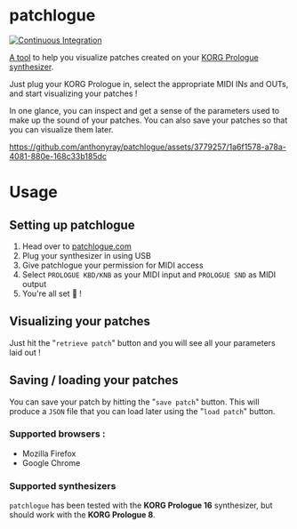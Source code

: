 # patchlogue
[![Continuous Integration](https://github.com/anthonyray/patchlogue/actions/workflows/rust.yml/badge.svg?branch=main)](https://github.com/anthonyray/patchlogue/actions/workflows/rust.yml)

[A tool](https://www.patchlogue.com) to help you visualize patches created on your [KORG Prologue synthesizer](https://www.korg.com/products/synthesizers/prologue/).

Just plug your KORG Prologue in, select the appropriate MIDI INs and OUTs, and start visualizing your patches !

In one glance, you can inspect and get a sense of the parameters used to make up the sound of your patches. You can also save your patches so that you can visualize them later.



https://github.com/anthonyray/patchlogue/assets/3779257/1a6f1578-a78a-4081-880e-168c33b185dc



# Usage
## Setting up patchlogue
1. Head over to [patchlogue.com](https://www.patchlogue.com)
2. Plug your synthesizer in using USB
3. Give patchlogue your permission for MIDI access
3. Select `PROLOGUE KBD/KNB` as your MIDI input and `PROLOGUE SND` as MIDI output
4. You're all set 🎉 !

## Visualizing your patches
Just hit the "`retrieve patch`" button and you will see all your parameters laid out !

## Saving / loading your patches
You can save your patch by hitting the "`save patch`" button. This will produce a `JSON` file that you can load later using the "`load patch`" button. 

### Supported browsers :
- Mozilla Firefox
- Google Chrome

### Supported synthesizers

`patchlogue` has been tested with the **KORG Prologue 16** synthesizer, but should work with the **KORG Prologue 8**. 

